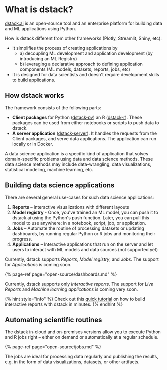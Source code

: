 # What is dstack?

[dstack.ai](https://dstack.ai) is an open-source tool and an enterprise platform for building data and ML applications using Python.

How is dstack different from other frameworks \(Plotly, Streamlit, Shiny, etc\):

* It simplifies the process of creating applications by 
  * a\) decoupling ML development and application development \(by introducing an ML Registry\) 
  * b\) leveraging a declarative approach to defining application components \(ML models, datasets, reports, jobs, etc\)
* It is designed for data scientists and doesn't require development skills to build applications.

## **How dstack works**

The framework consists of the following parts:

* **Client packages** for Python \([dstack-py](https://github.com/dstackai/dstack-py)\) an R \([dstack-r](https://github.com/dstackai/dstack-r)\). These packages can be used from either notebooks or scripts to push data to dstack.
* **A server application** \([dstack-server](https://github.com/dstackai/dstack-server)\). It handles the requests from the Client packages, and serve data applications. The application can run locally or in Docker.

A data science application is a specific kind of application that solves domain-specific problems using data and data science methods. These data science methods may include data-wrangling, data visualizations, statistical modeling, machine learning, etc.

## **Building data science applications**

There are several general use-cases for such data science applications:

1. **Reports** – interactive visualizations with different layouts
2. **Model registry** - Once, you've trained an ML model, you can push it to dstack.ai using the Python's push function. Later, you can pull this model to use anywhere: in a notebook, script, job, or application.
3. **Jobs** – Automate the routine of processing datasets or updating dashboards, by running regular Python or R jobs and monitoring their progress.
4. **Applications** – Interactive applications that run on the server and let users to interact with ML models and data sources \(not supported yet\)

Currently, dstack supports _Reports_, _Model registry_, and _Jobs_. The support for _Applications_ is coming soon.

{% page-ref page="open-source/dashboards.md" %}

Currently, dstack supports only _Interactive reports_. The support for _Live Reports_ and _Machine learning applications_ is coming very soon.

{% hint style="info" %}
Check out this [quick tutorial](tutorials/dashboards-tutorial.md) on how to build interactive reports with dstack in minutes.
{% endhint %}

## **Automating scientific routines**

The dstack in-cloud and on-premises versions allow you to execute Python and R jobs right – either on demand or automatically at a regular schedule.

{% page-ref page="open-source/jobs.md" %}

The jobs are ideal for processing data regularly and publishing the results, e.g. in the form of data visualizations, datasets, or other artifacts.

